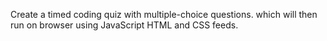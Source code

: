 Create a timed coding quiz with multiple-choice questions. which will then run on browser  using  JavaScript HTML and CSS feeds.

